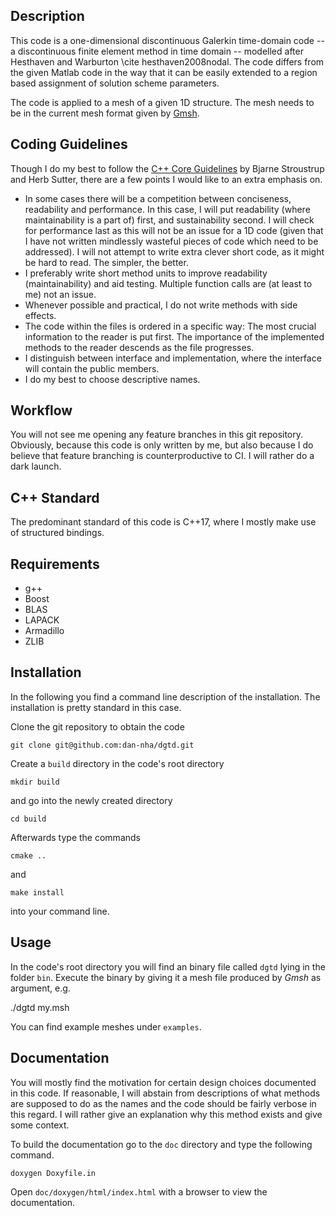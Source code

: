 ﻿## Description
This code is a one-dimensional discontinuous Galerkin time-domain code -- a discontinuous finite element method in time domain -- modelled after Hesthaven and Warburton \cite hesthaven2008nodal. The code differs from the given Matlab code in the way that it can be easily extended to a region based assignment of solution scheme parameters.

The code is applied to a mesh of a given 1D structure. The mesh needs to be in the current mesh format given by [Gmsh](https://gmsh.info/).


## Coding Guidelines
Though I do my best to follow the [C++ Core Guidelines](https://isocpp.github.io/CppCoreGuidelines/CppCoreGuidelines) by Bjarne Stroustrup and Herb Sutter, there are a few points I would like to an extra emphasis on.
* In some cases there will be a competition between conciseness, readability and performance. In this case, I will put readability (where maintainability is a part of) first, and sustainability second. I will check for performance last as this will not be an issue for a 1D code (given that I have not written mindlessly wasteful pieces of code which need to be addressed). I will not attempt to write extra clever short code, as it might be hard to read. The simpler, the better.
* I preferably write short method units to improve readability (maintainability) and aid testing. Multiple function calls are (at least to me) not an issue.
* Whenever possible and practical, I do not write methods with side effects.
* The code within the files is ordered in a specific way: The most crucial information to the reader is put first. The importance of the implemented methods to the reader descends as the file progresses.
* I distinguish between interface and implementation, where the interface will contain the public members.
* I do my best to choose descriptive names.


## Workflow
You will not see me opening any feature branches in this git repository. Obviously, because this code is only written by me, but also because I do believe that feature branching is counterproductive to CI. I will rather do a dark launch.


## C++ Standard
The predominant standard of this code is C++17, where I mostly make use of
structured bindings.


## Requirements
* g++
* Boost
* BLAS
* LAPACK
* Armadillo
* ZLIB

## Installation
In the following you find a command line description of the installation. The installation is pretty standard in this case.

Clone the git repository to obtain the code

    git clone git@github.com:dan-nha/dgtd.git

Create a `build` directory in the code's root directory

    mkdir build

and go into the newly created directory

    cd build

Afterwards type the commands

    cmake ..
and

    make install

into your command line.


## Usage
In the code's root directory you will find an binary file called `dgtd` lying in the folder `bin`. Execute the binary by giving it a mesh file produced by *Gmsh* as argument, e.g.

  ./dgtd my.msh

You can find example meshes under `examples`.


## Documentation
You will mostly find the motivation for certain design choices documented in this code. If reasonable, I will abstain from descriptions of what methods are supposed to do as the names and the code should be fairly verbose in this regard. I will rather give an explanation why this method exists and give some context.

To build the documentation go to the `doc` directory and type the following command.

    doxygen Doxyfile.in

Open `doc/doxygen/html/index.html` with a browser to view the documentation.
